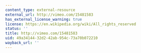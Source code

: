 ```yaml
---
content_type: external-resource
external_url: http://vimeo.com/15481583
has_external_license_warning: true
license: https://en.wikipedia.org/wiki/All_rights_reserved
status: ''
title: http://vimeo.com/15481583
uid: 49a34144-32d2-42ab-954c-73a70b072210
wayback_url: ''
---
```

